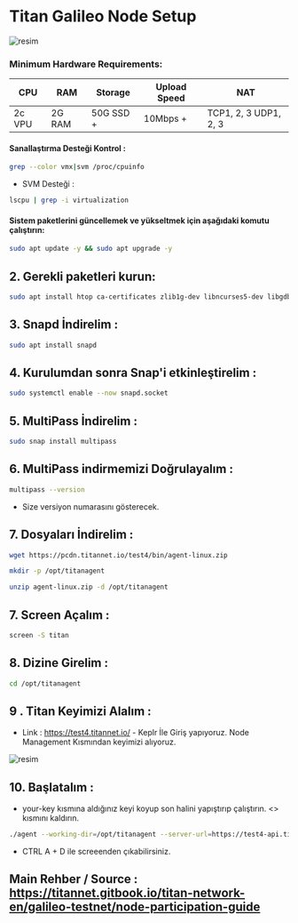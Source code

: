 # Titan Galileo Node Setup

![resim](https://github.com/user-attachments/assets/4c227290-b685-40f1-ae70-fe8524f85e3a)

### Minimum Hardware Requirements:

| CPU      | RAM     | Storage   | Upload Speed | NAT                |
|----------|---------|-----------|--------------|--------------------|
| 2c VPU   | 2G RAM  | 50G SSD + | 10Mbps +     | TCP1, 2, 3 UDP1, 2, 3 |

#### Sanallaştırma Desteği Kontrol : 

```bash
grep --color vmx|svm /proc/cpuinfo
```

- SVM Desteği : 
```bash
lscpu | grep -i virtualization
```

#### Sistem paketlerini güncellemek ve yükseltmek için aşağıdaki komutu çalıştırın:

```bash
sudo apt update -y && sudo apt upgrade -y
```
## 2. Gerekli paketleri kurun:

```bash
sudo apt install htop ca-certificates zlib1g-dev libncurses5-dev libgdbm-dev libnss3-dev tmux iptables curl nvme-cli git wget make jq libleveldb-dev build-essential pkg-config ncdu tar clang bsdmainutils lsb-release libssl-dev libreadline-dev libffi-dev jq gcc screen unzip lz4 -y
```

## 3. Snapd İndirelim : 

```bash
sudo apt install snapd
```

## 4. Kurulumdan sonra Snap'i etkinleştirelim : 

```bash
sudo systemctl enable --now snapd.socket
```

## 5. MultiPass İndirelim : 

```bash
sudo snap install multipass
```

## 6. MultiPass indirmemizi Doğrulayalım : 

```bash
multipass --version
```

- Size versiyon numarasını gösterecek.

## 7. Dosyaları İndirelim : 

```bash
wget https://pcdn.titannet.io/test4/bin/agent-linux.zip
```

```bash
mkdir -p /opt/titanagent
```

```bash
unzip agent-linux.zip -d /opt/titanagent
```

## 7. Screen Açalım : 

```bash
screen -S titan

```
## 8. Dizine Girelim : 

```bash
cd /opt/titanagent
```

## 9 . Titan Keyimizi Alalım : 

- Link : https://test4.titannet.io/ - Keplr İle Giriş yapıyoruz. Node Management Kısmından keyimizi alıyoruz.

![resim](https://github.com/user-attachments/assets/1e2864ef-ba38-43a1-800d-37093b3b5f73)

## 10. Başlatalım : 

- your-key kısmına aldığınız keyi koyup son halini yapıştırıp çalıştırın. <> kısmını kaldırın.

```bash
./agent --working-dir=/opt/titanagent --server-url=https://test4-api.titannet.io --key=<your-key>
```

- CTRL A + D ile screeenden çıkabilirsiniz.

## Main Rehber / Source : https://titannet.gitbook.io/titan-network-en/galileo-testnet/node-participation-guide


